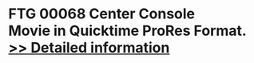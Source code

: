 # FTG 00068 Center Console<br />Movie in Quicktime ProRes Format.<br />[>> Detailed information](https://secure.shareit.com/shareit/product.html?productid=300618450&affiliateid=200057808)